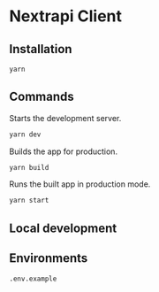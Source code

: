 # Nextrapi Client

## Installation

```sh
yarn
```

## Commands

Starts the development server.
```sh
yarn dev
```

Builds the app for production.
```sh
yarn build
```

Runs the built app in production mode.
```sh
yarn start
```
## Local development

## Environments

`.env.example`